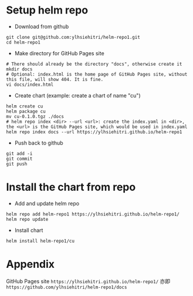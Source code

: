 # Setup helm repo

* Download from github
```console
git clone git@github.com:ylhsiehitri/helm-repo1.git
cd helm-repo1
```

* Make directory for GitHub Pages site
```console
# There should already be the directory "docs", otherwise create it
mkdir docs
# Optional: index.html is the home page of GitHub Pages site, without this file, will show 404. It is fine.
vi docs/index.html
```

* Create chart (example: create a chart of name "cu")
```console
helm create cu
helm package cu
mv cu-0.1.0.tgz ./docs
# helm repo index <dir> --url <url>: create the index.yaml in <dir>, the <url> is the GitHub Pages site, which would be used in index.yaml
helm repo index docs --url https://ylhsiehitri.github.io/helm-repo1
```

* Push back to github
```console
git add -i
git commit
git push
```

# Install the chart from repo

* Add and update helm repo
```console
helm repo add helm-repo1 https://ylhsiehitri.github.io/helm-repo1/
helm repo update
```

* Install chart
```console
helm install helm-repo1/cu
```

# Appendix

GitHub Pages site `https://ylhsiehitri.github.io/helm-repo1/` 亦即 `https://github.com/ylhsiehitri/helm-repo1/docs`
